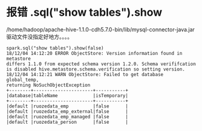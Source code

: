 # 报错    .sql("show  tables").show

/home/hadoop/apache-hive-1.1.0-cdh5.7.0-bin/lib/mysql-connector-java.jar
驱动文件没指定好地方。。。。
```
spark.sql("show tables").show(false)
18/12/04 14:12:20 ERROR ObjectStore: Version information found in metastore 
differs 1.1.0 from expected schema version 1.2.0. Schema verififcation is disabled hive.metastore.schema.verification so setting version.
18/12/04 14:12:21 WARN ObjectStore: Failed to get database global_temp,
returning NoSuchObjectException
+--------+----------------------+-----------+
|database|tableName             |isTemporary|
+--------+----------------------+-----------+
|default |ruozedata_emp         |false      |
|default |ruozedata_emp_external|false      |
|default |ruozedata_emp_managed |false      |
|default |ruozedata_person      |false      |
```
